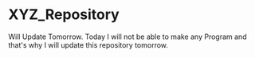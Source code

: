 # XYZ_Repository
Will Update Tomorrow. Today I will not be able to make any Program and that's why I will update this repository tomorrow.
